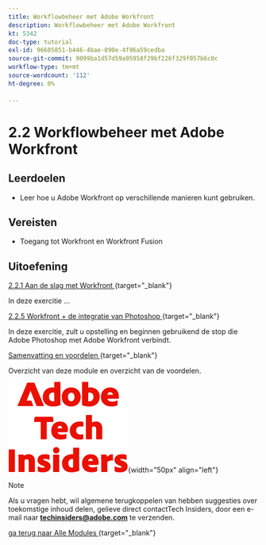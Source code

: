 ```yaml
---
title: Workflowbeheer met Adobe Workfront
description: Workflowbeheer met Adobe Workfront
kt: 5342
doc-type: tutorial
exl-id: 96685851-b446-4bae-890e-4f96a59cedba
source-git-commit: 9099ba1d57d59a95958f29bf226f329f057b6c0c
workflow-type: tm+mt
source-wordcount: '112'
ht-degree: 0%

---
```


# 2.2 Workflowbeheer met Adobe Workfront

## Leerdoelen

- Leer hoe u Adobe Workfront op verschillende manieren kunt gebruiken.

## Vereisten

- Toegang tot Workfront en Workfront Fusion

## Uitoefening

[ 2.2.1 Aan de slag met Workfront ](./ex1.md){target="_blank"}

In deze exercitie ...

[ 2.2.5 Workfront + de integratie van Photoshop ](./ex5.md){target="_blank"}

In deze exercitie, zult u opstelling en beginnen gebruikend de stop die Adobe Photoshop met Adobe Workfront verbindt.

[ Samenvatting en voordelen ](./summary.md){target="_blank"}

Overzicht van deze module en overzicht van de voordelen.

![ Indexen van de Tech ](./../../../assets/images/techinsiders.png){width="50px" align="left"}

>[!NOTE]
>
>Als u vragen hebt, wil algemene terugkoppelen van hebben suggesties over toekomstige inhoud delen, gelieve direct contactTech Insiders, door een e-mail naar **techinsiders@adobe.com** te verzenden.

[ ga terug naar Alle Modules ](../../../overview.md){target="_blank"}
